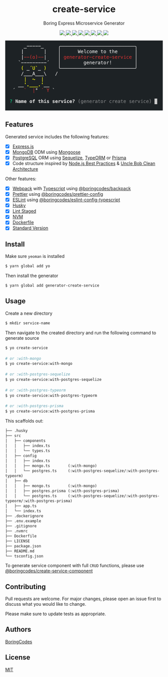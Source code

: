 <div align="center">
  <h1>create-service</h1>
  <p>Boring Express Microservice Generator</p>

  <p>
    <a href="https://github.com/boringcodes/create-service/commits" aria-label="Commitizen Friendly">
      <img src="https://img.shields.io/badge/commitizen-friendly-brightgreen.svg?style=flat-square">
    </a>
    <a href="https://github.com/boringcodes/create-service" aria-label="Prettier Code Style">
      <img src="https://img.shields.io/badge/code_style-prettier-brightgreen?style=flat-square">
    </a>
    <a href="https://github.com/boringcodes/create-service/actions" aria-label="Lint Status">
      <img src="https://img.shields.io/github/workflow/status/boringcodes/create-service/lint-source?style=flat-square&label=lint">
    </a>
    <a href="https://david-dm.org/boringcodes/create-service" aria-label="Dependencies Status">
      <img src="https://img.shields.io/david/boringcodes/create-service?style=flat-square">
    </a>
    <a href="https://www.npmjs.com/package/generator-create-service" aria-label="NPM Version">
      <img src="https://img.shields.io/npm/v/generator-create-service?color=brightgreen&style=flat-square">
    </a>
    <a href="https://www.npmjs.com/package/generator-create-service" aria-label="NPM Downloads">
      <img src="https://img.shields.io/npm/dm/generator-create-service?style=flat-square">
    </a>
    <a href="https://github.com/boringcodes/create-service/blob/master/LICENSE" aria-label="MIT License">
      <img src="https://img.shields.io/github/license/boringcodes/create-service?color=brightgreen&style=flat-square">
    </a>
    <a href="https://github.com/boringcodes" aria-label="BoringCodes Verified">
      <img src="https://img.shields.io/badge/boringcodes-verified-brightgreen?style=flat-square">
    </a>
  </p>

  <img src="banner.png">
</div>

## Features

Generated service includes the following features:

- [x] [Express.js](https://expressjs.com)
- [x] [MongoDB](https://mongodb.com) ODM using [Mongoose](https://mongoosejs.com)
- [x] [PostgreSQL](https://www.postgresql.org) ORM using [Sequelize](https://sequelize.org), [TypeORM](https://typeorm.io) or [Prisma](https://www.prisma.io)
- [x] Code structure inspired by [Node.js Best Practices](https://github.com/goldbergyoni/nodebestpractices) & [Uncle Bob Clean Architecture](https://blog.cleancoder.com/uncle-bob/2012/08/13/the-clean-architecture.html)

Other features:

- [x] [Webpack](https://webpack.js.org) with [Typescript](https://www.typescriptlang.org) using [@boringcodes/backpack](https://github.com/boringcodes/backpack)
- [x] [Prettier](https://prettier.io) using [@boringcodes/prettier-config](https://github.com/boringcodes/prettier-config)
- [x] [ESLint](https://eslint.org) using [@boringcodes/eslint-config-typescript](https://github.com/boringcodes/eslint-config-typescript)
- [x] [Husky](https://github.com/typicode/husky)
- [x] [Lint Staged](https://github.com/okonet/lint-staged)
- [x] [NVM](https://github.com/nvm-sh/nvm)
- [x] [Dockerfile](https://docker.com)
- [x] [Standard Version](https://github.com/conventional-changelog/standard-version)

## Install

Make sure `yeoman` is installed

```sh
$ yarn global add yo
```

Then install the generator

```sh
$ yarn global add generator-create-service
```

## Usage

Create a new directory

```sh
$ mkdir service-name
```

Then navigate to the created directory and run the following command to generate source

```sh
$ yo create-service

# or :with-mongo
$ yo create-service:with-mongo

# or :with-postgres-sequelize
$ yo create-service:with-postgres-sequelize

# or :with-postgres-typeorm
$ yo create-service:with-postgres-typeorm

# or :with-postgres-prisma
$ yo create-service:with-postgres-prisma
```

This scaffolds out:

```
├── .husky
├── src
│   ├── components
│   │   ├── index.ts
│   │   └── types.ts
│   ├── config
│   │   ├── index.ts
│   │   ├── mongo.ts        (:with-mongo)
│   │   └── postgres.ts     (:with-postgres-sequelize/:with-postgres-typeorm)
│   ├── db
│   │   ├── mongo.ts        (:with-mongo)
│   │   ├── postgres.prisma (:with-postgres-prisma)
│   │   └── postgres.ts     (:with-postgres-sequelize/:with-postgres-typeorm/:with-postgres-prisma)
│   ├── app.ts
│   └── index.ts
├── .dockerignore
├── .env.example
├── .gitignore
├── .nvmrc
├── Dockerfile
├── LICENSE
├── package.json
├── README.md
└── tsconfig.json
```

To generate service component with full `CRUD` functions, please use [@boringcodes/create-service-component](https://github.com/boringcodes/create-service-component)

## Contributing

Pull requests are welcome. For major changes, please open an issue first to discuss what you would like to change.

Please make sure to update tests as appropriate.

## Authors

[BoringCodes](https://github.com/boringcodes)

## License

[MIT](https://github.com/boringcodes/create-service/blob/master/LICENSE)
